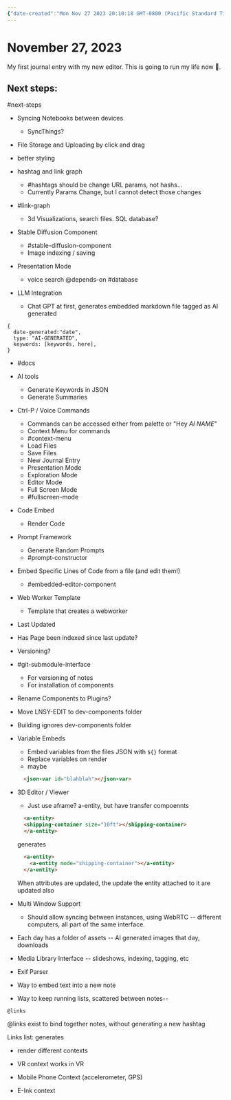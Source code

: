 ```yaml
---
{"date-created":"Mon Nov 27 2023 20:10:18 GMT-0800 (Pacific Standard Time)","keywords":["Markdown Editor","SyncThings","File Storage","Styling","Hashtags","Link Graph","3D Visualizations","SQL Database","Stable Diffusion Component","Presentation Mode","LLM Integration","AI Tools","Voice Commands","Git Submodule Interface"],"summary":"The markdown outlines plans and features for a new editor, covering various functionalities and improvements. Key points include syncing notebooks between devices (SyncThings), file storage and drag-and-drop uploading, better styling, hashtag and link graph enhancements, stable diffusion component for image indexing, presentation mode with voice search, integration with Chat GPT, and documentation-related features. Other aspects involve AI tools, voice commands, a context menu, code embedding, prompts framework, and web worker templates. Additional features include embedded code editing, 3D editor/viewer, multi-window support, media library interface, Git submodule interface for versioning, and various organizational elements like variable embeds and daily asset folders."}
---
```

# November 27, 2023

My first journal entry with my new editor. This is going to run my life now 🤩.


## Next steps: 

#next-steps
- Syncing Notebooks between devices
  - SyncThings?
- File Storage and Uploading by click and drag
- better styling
- hashtag and link graph
  - #hashtags should be change URL params, not hashs...
  - Currently Params Change, but I cannot detect those changes
  
- #link-graph
  - 3d Visualizations, search files. SQL database?
  
- Stable Diffusion Component
  - #stable-diffusion-component
  - Image indexing / saving
  
- Presentation Mode
  - voice search @depends-on #database
  
- LLM Integration
  - Chat GPT at first, generates embedded markdown file tagged as AI generated
```
{ 
  date-generated:"date", 
  type: "AI-GENERATED",
  keywords: [keywords, here],
}
```  
- #docs

- AI tools
  - Generate Keywords in JSON
  - Generate Summaries
  
- Ctrl-P / Voice Commands
  - Commands can be accessed either from palette or "Hey _AI NAME_"
  - Context Menu for commands
  - #context-menu
  - Load Files
  - Save Files
  - New Journal Entry
  - Presentation Mode
  - Exploration Mode
  - Editor Mode
  - Full Screen Mode
  - #fullscreen-mode
  
  
- Code Embed 
  - Render Code
  

- Prompt Framework
  - Generate Random Prompts
  - #prompt-constructor
  
- Embed Specific Lines of Code from a file (and edit them!)
  - #embedded-editor-component

- Web Worker Template
  - Template that creates a webworker
  
- Last Updated
- Has Page been indexed since last update? 
  
- Versioning? 

- #git-submodule-interface
  - For versioning of notes
  - For installation of components
  
- Rename Components to Plugins?
- Move LNSY-EDIT to dev-components folder
- Building ignores dev-components folder

- Variable Embeds
  - Embed variables from the files JSON with ```${}``` format 
  - Replace variables on render
  - maybe 
  ```html
    <json-var id="blahblah"></json-var>
  ```
  
- 3D Editor / Viewer
  - Just use aframe? a-entity, but have transfer compoennts
  ```html
    <a-entity>
    <shipping-container size="10ft"></shipping-container>
    </a-entity>
  
  ```
  
  generates
  
  ```html
    <a-entity>
      <a-entity mode="shipping-container"></a-entity>
    </a-entity>
  
  ```
  
  When attributes are updated, the update the entity attached to it are updated also

 - Multi Window Support
   - Should allow syncing between instances, using WebRTC -- different computers, 
   all part of the same interface.
- Each day has a folder of assets -- AI generated images that day, downloads
- Media Library Interface -- slideshows, indexing, tagging, etc
- Exif Parser
- Way to embed text into a new note
- Way to keep running lists, scattered between notes-- 
```
@links
```
@links exist to bind together notes, without generating a new hashtag

Links list: generates

- render different contexts

- VR context works in VR
- Mobile Phone Context (accelerometer, GPS)
- E-Ink context

